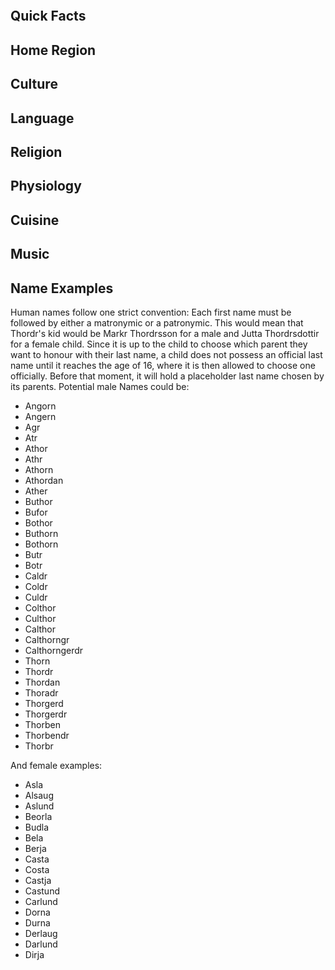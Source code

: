 
```table-of-contents
```


## Quick Facts


## Home Region


## Culture


## Language


## Religion


## Physiology


## Cuisine


## Music


## Name Examples

Human names follow one strict convention: Each first name must be followed by either a matronymic or a patronymic. This would mean that Thordr's kid would be Markr Thordrsson for a male and Jutta Thordrsdottir for a female child. Since it is up to the child to choose which parent they want to honour with their last name, a child does not possess an official last name until it reaches the age of 16, where it is then allowed to choose one officially. Before that moment, it will hold a placeholder last name chosen by its parents. 
Potential male Names could be:
- Angorn
- Angern
- Agr
- Atr
- Athor
- Athr 
- Athorn
- Athordan
- Ather
- Buthor
- Bufor
- Bothor
- Buthorn
- Bothorn
- Butr
- Botr
- Caldr
- Coldr
- Culdr
- Colthor
- Culthor
- Calthor
- Calthorngr
- Calthorngerdr
- Thorn 
- Thordr 
- Thordan 
- Thoradr 
- Thorgerd 
- Thorgerdr 
- Thorben 
- Thorbendr 
- Thorbr

And female examples:

- Asla
- Alsaug
- Aslund
- Beorla
- Budla
- Bela
- Berja
- Casta
- Costa
- Castja
- Castund
- Carlund
- Dorna
- Durna
- Derlaug
- Darlund
- Dirja